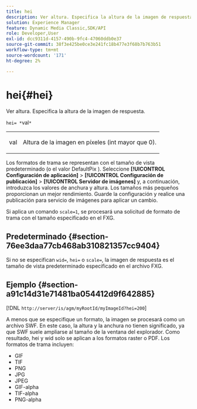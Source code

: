```yaml
---
title: hei
description: Ver altura. Especifica la altura de la imagen de respuesta.
solution: Experience Manager
feature: Dynamic Media Classic,SDK/API
role: Developer,User
exl-id: dcc9311d-4157-490b-9fc4-47060ddb0e37
source-git-commit: 38f3e425be0ce3e241fc18b477e3f68b7b763b51
workflow-type: tm+mt
source-wordcount: '171'
ht-degree: 2%

---
```


# hei{#hei}

Ver altura. Especifica la altura de la imagen de respuesta.

`hei= *`val`*`

<table id="simpletable_627E67D201744588815325F3C55F76A5"> 
 <tr class="strow"> 
  <td class="stentry"> <p><span class="codeph"> <span class="varname"> val</span></span> </p> </td> 
  <td class="stentry"> <p>Altura de la imagen en píxeles (int mayor que 0). </p></td> 
 </tr> 
</table>

Los formatos de trama se representan con el tamaño de vista predeterminado (o el valor DefaultPix ). Seleccione **[!UICONTROL Configuración de aplicación]** > **[!UICONTROL Configuración de publicación]** > **[!UICONTROL Servidor de imágenes]** y, a continuación, introduzca los valores de anchura y altura. Los tamaños más pequeños proporcionan un mejor rendimiento. Guarde la configuración y realice una publicación para servicio de imágenes para aplicar un cambio.

Si aplica un comando `scale=1`, se procesará una solicitud de formato de trama con el tamaño especificado en el FXG.

## Predeterminado {#section-76ee3daa77cb468ab310821357cc9404}

Si no se especifican `wid=`, `hei=` o `scale=`, la imagen de respuesta es el tamaño de vista predeterminado especificado en el archivo FXG.

## Ejemplo {#section-a91c14d31e71481ba054412d9f642885}

[!DNL `http://server/is/agm/myRootId/myImageId?hei=200`]

A menos que se especifique un formato, la imagen se procesará como un archivo SWF. En este caso, la altura y la anchura no tienen significado, ya que SWF suele ampliarse al tamaño de la ventana del explorador. Como resultado, hei y wid solo se aplican a los formatos raster o PDF. Los formatos de trama incluyen:

* GIF
* TIF
* PNG
* JPG
* JPEG
* GIF-alpha
* TIF-alpha
* PNG-alpha
